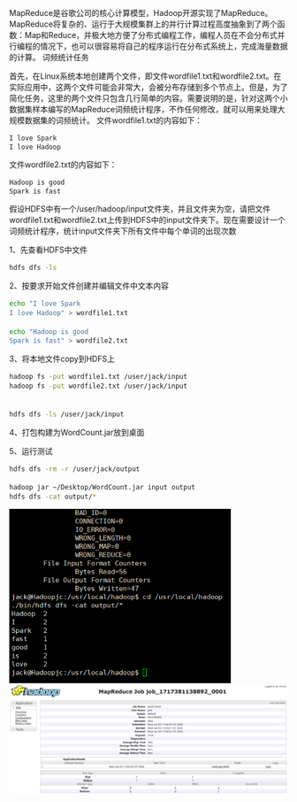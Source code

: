 MapReduce是谷歌公司的核心计算模型，Hadoop开源实现了MapReduce。MapReduce将复杂的、运行于大规模集群上的并行计算过程高度抽象到了两个函数：Map和Reduce，并极大地方便了分布式编程工作，编程人员在不会分布式并行编程的情况下，也可以很容易将自己的程序运行在分布式系统上，完成海量数据的计算。
词频统计任务

首先，在Linux系统本地创建两个文件，即文件wordfile1.txt和wordfile2.txt。在实际应用中，这两个文件可能会非常大，会被分布存储到多个节点上。但是，为了简化任务，这里的两个文件只包含几行简单的内容。需要说明的是，针对这两个小数据集样本编写的MapReduce词频统计程序，不作任何修改，就可以用来处理大规模数据集的词频统计。
文件wordfile1.txt的内容如下：

```
I love Spark
I love Hadoop
```

文件wordfile2.txt的内容如下：

```
Hadoop is good
Spark is fast
```

假设HDFS中有一个/user/hadoop/input文件夹，并且文件夹为空，请把文件wordfile1.txt和wordfile2.txt上传到HDFS中的input文件夹下。现在需要设计一个词频统计程序，统计input文件夹下所有文件中每个单词的出现次数

1、先查看HDFS中文件

```bash
hdfs dfs -ls
```
2、按要求开始文件创建并编辑文件中文本内容

```bash
echo "I love Spark
I love Hadoop" > wordfile1.txt

echo "Hadoop is good
Spark is fast" > wordfile2.txt
```
3、将本地文件copy到HDFS上

```bash
hadoop fs -put wordfile1.txt /user/jack/input
hadoop fs -put wordfile2.txt /user/jack/input


hdfs dfs -ls /user/jack/input

```

4、打包构建为WordCount.jar放到桌面

5、运行测试

```bash
hdfs dfs -rm -r /user/jack/output

hadoop jar ~/Desktop/WordCount.jar input output
hdfs dfs -cat output/*
```

<img src="imgs/image-20240603120026418.png" alt="image-20240603120026418" style="zoom:80%;" />

<img src="imgs/image-20240603115926799.png" alt="image-20240603115926799" style="zoom:80%;" />
